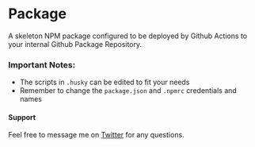 # Package

A skeleton NPM package configured to be deployed by Github Actions to your internal Github Package Repository.

### Important Notes:
- The scripts in `.husky` can be edited to fit your needs
- Remember to change the `package.json` and `.npmrc` credentials and names


#### Support
Feel free to message me on [Twitter](https://twitter.com/decodedwealth) for any questions.
